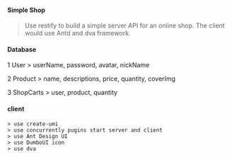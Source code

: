 #### Simple Shop

>Use restify to build a simple server API for an online shop. The client would use Antd and dva framework.

#### Database

1 User
    > userName, password, avatar, nickName
    
2 Product
    > name, descriptions, price, quantity, coverImg
   
3 ShopCarts
    > user, product, quantity 
    
#### client
    > use create-umi
    > use concurrently pugins start server and client 
    > use Ant Design UI
    > use DumboUI icon
    > use dva
